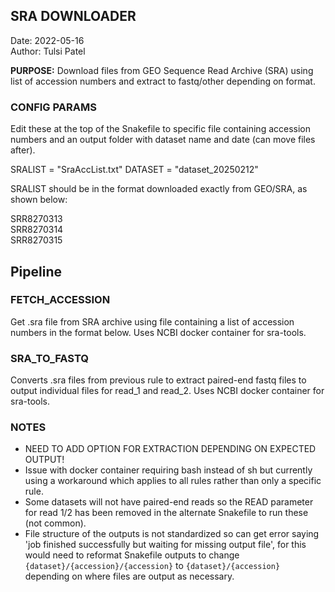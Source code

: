 ## SRA DOWNLOADER
Date: 2022-05-16    
Author: Tulsi Patel   

**PURPOSE:**
Download files from GEO Sequence Read Archive (SRA) using list of accession numbers and extract to fastq/other depending on format.   

### CONFIG PARAMS
Edit these at the top of the Snakefile to specific file containing accession numbers and an output folder with dataset name and date (can move files after).

SRALIST = "SraAccList.txt"
DATASET = "dataset_20250212"

SRALIST should be in the format downloaded exactly from GEO/SRA, as shown below:    

SRR8270313    
SRR8270314    
SRR8270315

## Pipeline
### FETCH_ACCESSION
Get .sra file from SRA archive using file containing a list of accession numbers in the format below. Uses NCBI docker container for sra-tools.

### SRA_TO_FASTQ
Converts .sra files from previous rule to extract paired-end fastq files to output individual files for read_1 and read_2. Uses NCBI docker container for sra-tools.

### NOTES
- NEED TO ADD OPTION FOR EXTRACTION DEPENDING ON EXPECTED OUTPUT!
- Issue with docker container requiring bash instead of sh but currently using a workaround which applies to all rules rather than only a specific rule. 
- Some datasets will not have paired-end reads so the READ parameter for read 1/2 has been removed in the alternate Snakefile to run these (not common).
- File structure of the outputs is not standardized so can get error saying 'job finished successfully but waiting for missing output file', for this would need to reformat Snakefile outputs to change `{dataset}/{accession}/{accession}` to `{dataset}/{accession}` depending on where files are output as necessary.
